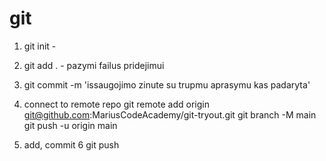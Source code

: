 # git

1. git init -
2. git add . - pazymi failus pridejimui
3. git commit -m 'issaugojimo zinute su trupmu aprasymu kas padaryta'

4. connect to remote repo
   git remote add origin git@github.com:MariusCodeAcademy/git-tryout.git
   git branch -M main
   git push -u origin main

5. add, commit
   6 git push
